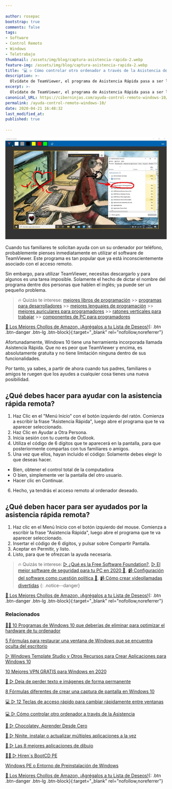 ```yaml
---

author: rosepac
bootstrap: true
comments: false
tags:
- Software
- Control Remoto
- Windows
- Teletrabajo
thumbnail: /assets/img/blog/captura-asistencia-rapida-2.webp
feature-img: /assets/img/blog/captura-asistencia-rapida-2.webp
title: '💻 ▷ Cómo controlar otro ordenador a través de la Asistencia de Ayuda Rápida de Windows 10'
description: >-
  Olvídate de TeamViewer, el programa de Asistencia Rápida pasa a ser la mejor opción para ofrecer ayuda a tus amigos o familiares; entre dos sistemas operativos de Windows 10.
excerpt: >-
  Olvídate de TeamViewer, el programa de Asistencia Rápida pasa a ser la mejor opción para ofrecer ayuda a tus amigos o familiares; entre dos sistemas operativos de Windows 10.
canonical_URL: https://ciberninjas.com/ayuda-control-remoto-windows-10/
permalink: /ayuda-control-remoto-windows-10/
date: 2020-04-21 16:48:32
last_modified_at: 
published: true

---
```


![Cómo controlar otro ordenador a través de la Asistencia de Ayuda Rápida de Windows 10](/assets/img/blog/captura-asistencia-rapida-2.webp "Cómo controlar otro ordenador a través de la Asistencia de Ayuda Rápida de Windows 10")

Cuando tus familiares te solicitan ayuda con un su ordenador por teléfono, probablemente pienses inmediatamente en utilizar el software de TeamViewer. Este programa es tan popular que ya está inconscientemente asociado con el acceso remoto.

Sin embargo, para utilizar TeamViewer, necesitas descargarlo y para algunos es una tarea imposible. Solamente el hecho de dictar el nombre del programa dentre dos personas que hablen el inglés; ya puede ser un pequeño problema.

> 🔥 Quizás te interese: [mejores libros de programación](/programar/) >> [programas para desarrolladores](/mejores-sistemas-operativos-para-hackear/) >> [mejores lenguajes de programación](/15-mejores-lenguajes-programacion/) >> [mejores auriculares para programadores](/auriculares-dise%C3%B1o/) >> [ratones verticales para trabajar](/teclados-ratones-dise%C3%B1o/) >> [componentes de PC para programadores](/ordenadores-componentes/)

[🛒 Los Mejores Chollos de Amazon, ¡Agrégalos a tu Lista de Deseos!](https://www.amazon.es/shop/cibercursos "Los Mejores Chollos de Amazon, Ofertas Flash, Black Monday y Amazon Prime Day"){: .btn .btn-danger .btn-lg .btn-block}{:target="_blank" rel="nofollow,noreferrer"}

Afortunadamente, Windows 10 tiene una herramienta incorporada llamada Asistencia Rápida. Que no es peor que TeamViewer y encima, es absolutamente gratuita y no tiene limitación ninguna dentro de sus funcionalidades.

Por tanto, ya sabes, a partir de ahora cuando tus padres, familiares o amigos te ruegen que los ayudes a cualquier cosa tienes una nueva posibilidad.
  
## **¿Qué debes hacer para ayudar con la asistencia rápida remota?**

1. Haz Clic en el "Menú Inicio" con el botón izquierdo del ratón. Comienza a escribir la frase "Asistencia Rápida", luego abre el programa que te va aparecer seleccionado.
2. Haz Clic en Ayudar a Otra Persona.
3. Inicia sesión con tu cuenta de Outlook.
4. Utiliza el código de 6 dígitos que te aparecerá en la pantalla, para que posteriormente compartas con tus familiares o amigos.
5. Una vez que ellos, hayan incluido el código: Solamente debes elegir lo que deseas hacer.
  - Bien, obtener el control total de la computadora
  - O bien, simplemente ver la pantalla del otro usuario.
  - Hacer clic en Continuar.
6. Hecho, ya tendrás el acceso remoto al ordenador deseado.

## **¿Qué deben hacer para ser ayudados por la asistencia rápida remota?**

1. Haz clic en el Menú Inicio con el botón izquierdo del mouse. Comienza a escribir la frase "Asistencia Rápida", luego abre el programa que te va aparecer seleccionado.
2. Insertar el código de 6 dígitos, y pulsar sobre Compartir Pantalla.
3. Aceptar en Permitir, y listo.
4. Listo, para que te ofrezcan la ayuda necesaria.

> 🔥 Quizás te interese: [▷ ¿Qué es la Free Software Foundation?](/que-es-free-software-foundation/), [▷ El mejor software de seguridad para tu PC en 2020 🔐](/el-mejor-software-de-seguridad-para-tu-pc/), [📹 Configuración del software como cuestión política 🔐](/ciberseguridad-comparecencia-congreso/), [📹 Cómo crear videollamadas divertidas](/cómo-tener-conversaciones-divertidas-zoom/)
{: .notice--danger}

[🛒 Los Mejores Chollos de Amazon, ¡Agrégalos a tu Lista de Deseos!](https://www.amazon.es/shop/cibercursos "Los Mejores Chollos de Amazon, Ofertas Flash, Black Monday y Amazon Prime Day"){: .btn .btn-danger .btn-lg .btn-block}{:target="_blank" rel="nofollow,noreferrer"}

### **Relacionados**

[👨‍🔧 10 Programas de Windows 10 que deberías de eliminar para optimizar el hardware de tu ordenador](https://ciberninjas.com/10-programas-eliminar-windows-10/)

[5 Fórmulas para restaurar una ventana de Windows que se encuentra oculta del escritorio](https://ciberninjas.com/5-formas-restaurar-ventana-windows-10/)

[▷ Windows Template Studio y Otros Recursos para Crear Aplicaciones para Windows 10](https://ciberninjas.com/windows-template-studio-recursos-para-aplicaciones-con-xaml-net/)

[10 Mejores VPN GRATIS para Windows en 2020](https://ciberninjas.com/mejores-vpn-windows/)

[🥇 ▷ Deja de perder texto e imágenes de forma permanente](https://ciberninjas.com/cambio-r%C3%A1pido-entre-ventanas-windows-10/)

[8 Fórmulas diferentes de crear una captura de pantalla en Windows 10](https://ciberninjas.com/capturas-pantalla-windows-10/)

[💻 ▷ 12 Teclas de acceso rápido para cambiar rápidamente entre ventanas](https://ciberninjas.com/cambio-r%C3%A1pido-entre-ventanas-windows-10/)

[💻 ▷ Cómo controlar otro ordenador a través de la Asistencia](https://ciberninjas.com/ayuda-control-remoto-windows-10/)

[🍫 ▷ Chocolatey, Aprender Desde Cero](https://ciberninjas.com/chocolatey/)

[🔨 ▷ Ninite, instalar o actualizar múltiples aplicaciones a la vez](https://ciberninjas.com/ninite/)

[🥇 ▷ Las 8 mejores aplicaciones de dibujo](https://ciberninjas.com/mejor-software-dibujo-windows-android/)

[👩‍🔧 ▷ Hiren´s BootCD PE](https://ciberninjas.com/hirens-bootcd-pe/)

[Windows PE o Entorno de Preinstalación de Windows](https://ciberninjas.com/wiki/windows-pe)

[🛒 Los Mejores Chollos de Amazon, ¡Agrégalos a tu Lista de Deseos!](https://www.amazon.es/shop/cibercursos "Los Mejores Chollos de Amazon, Ofertas Flash, Black Monday y Amazon Prime Day"){: .btn .btn-danger .btn-lg .btn-block}{:target="_blank" rel="nofollow,noreferrer"}
